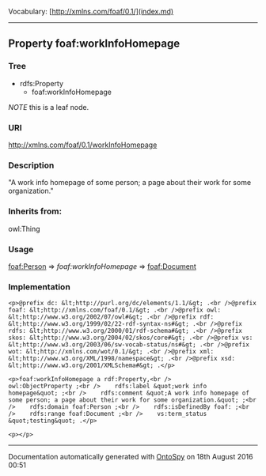 Vocabulary: [http://xmlns.com/foaf/0.1/](index.md) 



---	
	




    


## Property foaf:workInfoHomepage


### Tree

* rdfs:Property
    * foaf:workInfoHomepage





*NOTE* this is a leaf node.


### URI
http://xmlns.com/foaf/0.1/workInfoHomepage

### Description
&quot;A work info homepage of some person; a page about their work for some organization.&quot;


### Inherits from:
owl:Thing



### Usage


[foaf:Person](class-14-foafperson.md) 
=&gt;&nbsp;_foaf:workInfoHomepage_&nbsp;=&gt;&nbsp;[foaf:Document](class-5-foafdocument.md)

### Implementation
```
<p>@prefix dc: &lt;http://purl.org/dc/elements/1.1/&gt; .<br />@prefix foaf: &lt;http://xmlns.com/foaf/0.1/&gt; .<br />@prefix owl: &lt;http://www.w3.org/2002/07/owl#&gt; .<br />@prefix rdf: &lt;http://www.w3.org/1999/02/22-rdf-syntax-ns#&gt; .<br />@prefix rdfs: &lt;http://www.w3.org/2000/01/rdf-schema#&gt; .<br />@prefix skos: &lt;http://www.w3.org/2004/02/skos/core#&gt; .<br />@prefix vs: &lt;http://www.w3.org/2003/06/sw-vocab-status/ns#&gt; .<br />@prefix wot: &lt;http://xmlns.com/wot/0.1/&gt; .<br />@prefix xml: &lt;http://www.w3.org/XML/1998/namespace&gt; .<br />@prefix xsd: &lt;http://www.w3.org/2001/XMLSchema#&gt; .</p>

<p>foaf:workInfoHomepage a rdf:Property,<br />        owl:ObjectProperty ;<br />    rdfs:label &quot;work info homepage&quot; ;<br />    rdfs:comment &quot;A work info homepage of some person; a page about their work for some organization.&quot; ;<br />    rdfs:domain foaf:Person ;<br />    rdfs:isDefinedBy foaf: ;<br />    rdfs:range foaf:Document ;<br />    vs:term_status &quot;testing&quot; .</p>

<p></p>
```










---

Documentation automatically generated with [OntoSpy](http://ontospy.readthedocs.org/ "Open") on 18th August 2016 00:51